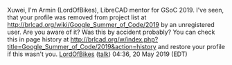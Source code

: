 Xuwei, I'm Armin (LordOfBikes), LibreCAD mentor for GSoC 2019.
I've seen, that your profile was removed from project list at
<http://brlcad.org/wiki/Google_Summer_of_Code/2019> by an unregistered
user.
Are you aware of it?
Was this by accident probably?
You can check this in page history at
<http://brlcad.org/w/index.php?title=Google_Summer_of_Code/2019&action=history>
and restore your profile if this wasn't you.
[LordOfBikes](user/LordOfBikes.md)
([talk](User_talk:LordOfBikes.md)) 04:36, 20 May 2019 (EDT)
